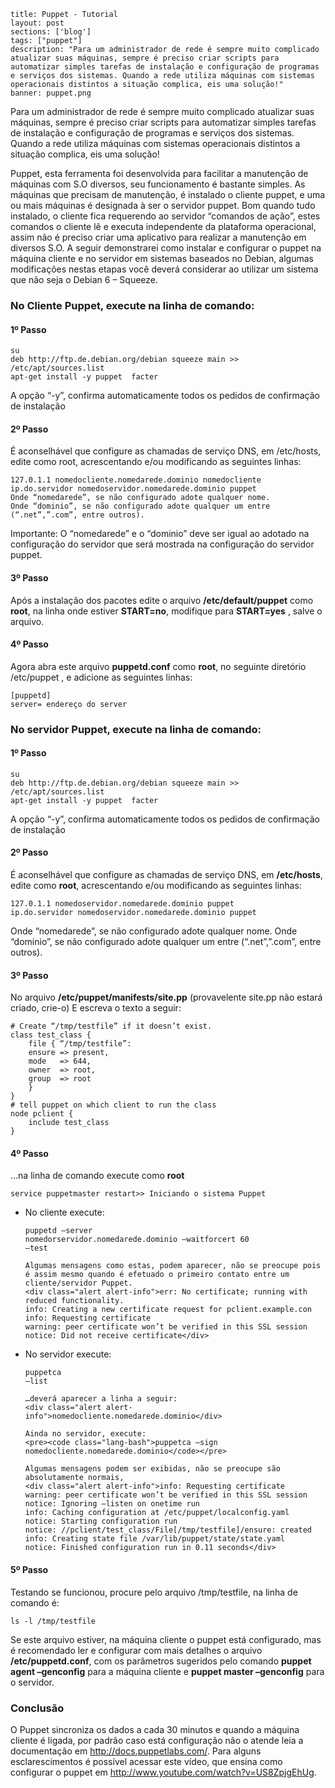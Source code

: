 ```
title: Puppet - Tutorial
layout: post
sections: ['blog']
tags: ["puppet"]
description: "Para um administrador de rede é sempre muito complicado atualizar suas máquinas, sempre é preciso criar scripts para automatizar simples tarefas de instalação e configuração de programas e serviços dos sistemas. Quando a rede utiliza máquinas com sistemas operacionais distintos a situação complica, eis uma solução!"
banner: puppet.png
```

Para um administrador de rede é sempre muito complicado atualizar suas máquinas, sempre é preciso criar scripts para automatizar simples tarefas de instalação e configuração de programas e serviços dos sistemas. Quando a rede utiliza máquinas com sistemas operacionais distintos a situação complica, eis uma solução!

Puppet, esta ferramenta  foi desenvolvida para facilitar a  manutenção de máquinas com S.O diversos, seu funcionamento é bastante simples.
As máquinas que precisam de manutenção, é instalado o cliente puppet, e uma ou mais máquinas é designada à ser o servidor puppet.
Bom quando tudo instalado, o cliente fica requerendo ao servidor “comandos de ação”,  estes comandos o cliente lê e executa independente da plataforma operacional, assim não é preciso criar uma aplicativo para realizar a manutenção em diversos S.O.
A seguir demonstrarei como instalar e configurar o puppet na máquina cliente e no servidor em sistemas baseados no Debian, algumas modificações nestas etapas você deverá considerar ao utilizar um sistema que não seja o Debian 6 – Squeeze.

### No Cliente  Puppet, execute na linha de comando:

#### 1º Passo

<pre><code class="lang-bash">su
deb http://ftp.de.debian.org/debian squeeze main >> /etc/apt/sources.list
apt-get install -y puppet  facter
</code></pre>

<div class="alert alert-warning">A opção “-y”, confirma automaticamente todos os pedidos de confirmação de instalação</div>

#### 2º Passo
É aconselhável que configure as chamadas de serviço DNS, em /etc/hosts, edite como root, acrescentando e/ou modificando  as seguintes linhas:

<pre><code class="lang-bash">127.0.1.1 nomedocliente.nomedarede.dominio nomedocliente
ip.do.servidor nomedoservidor.nomedarede.dominio puppet
Onde “nomedarede”, se não configurado adote qualquer nome.
Onde “dominio”, se não configurado adote qualquer um entre (“.net”,”.com”, entre outros).
</code></pre>

<div class="alert alert-warning">Importante: O “nomedarede” e o “dominio” deve ser igual ao adotado na configuração do servidor que será mostrada na configuração do servidor puppet.</div>

#### 3º Passo
Após a instalação dos pacotes edite o arquivo <strong>/etc/default/puppet</strong> como <strong>root</strong>, na linha onde estiver <strong>START=no</strong>, modifique para <strong>START=yes</strong> , salve o arquivo.

#### 4º Passo
Agora abra este arquivo <strong>puppetd.conf</strong> como <strong>root</strong>, no seguinte diretório /etc/puppet , e adicione as seguintes linhas:

<pre><code class="lang-bash">[puppetd]
server= endereço do server
</code></pre>

### No servidor Puppet, execute na linha de comando:

#### 1º Passo
<pre><code class="lang-bash">su
deb http://ftp.de.debian.org/debian squeeze main >> /etc/apt/sources.list
apt-get install -y puppet  facter
</code></pre>

<div class="alert alert-warning">A opção “-y”, confirma automaticamente todos os pedidos de confirmação de instalação</div>

#### 2º Passo
É aconselhável que configure as chamadas de serviço DNS, em <strong>/etc/hosts</strong>, edite como <strong>root</strong>, acrescentando e/ou modificando  as seguintes linhas:

<pre><code class="lang-bash">127.0.1.1 nomedoservidor.nomedarede.dominio puppet
ip.do.servidor nomedoservidor.nomedarede.dominio puppet
</code></pre>

<div class="alert alert-warning">Onde “nomedarede”, se não configurado adote qualquer nome.
Onde “dominio”, se não configurado adote qualquer um entre (“.net”,”.com”, entre outros).</div>

#### 3º Passo
No arquivo <strong>/etc/puppet/manifests/site.pp</strong> (provavelente site.pp não estará criado, crie-o)
E escreva o texto a seguir:

<pre><code class="lang-ruby"># Create “/tmp/testfile” if it doesn’t exist.
class test_class {
	file { “/tmp/testfile”:
	ensure => present,
	mode   => 644,
	owner  => root,
	group  => root
	}
}
# tell puppet on which client to run the class
node pclient {
	include test_class
}
</code></pre>

#### 4º Passo
…na linha de comando execute como <strong>root</strong>
<pre><code class="lang-bash">service puppetmaster restart>> Iniciando o sistema Puppet</code></pre>

+	No cliente execute:
		<pre><code class="lang-bash">puppetd –server nomedorservidor.nomedarede.dominio –waitforcert 60 –test</code></pre>

		Algumas mensagens como estas, podem aparecer, não se preocupe pois é assim mesmo quando é efetuado o primeiro contato entre um cliente/servidor Puppet.
		<div class="alert alert-info">err: No certificate; running with reduced functionality.
		info: Creating a new certificate request for pclient.example.con
		info: Requesting certificate
		warning: peer certificate won’t be verified in this SSL session
		notice: Did not receive certificate</div>

+	No servidor execute:
		<pre><code class="lang-bash">puppetca –list</code></pre>

		…deverá aparecer a linha a seguir:
		<div class="alert alert-info">nomedocliente.nomedarede.dominio</div>

		Ainda no servidor, execute:
		<pre><code class="lang-bash">puppetca –sign nomedocliente.nomedarede.dominio</code></pre>

		Algumas mensagens podem ser exibidas, não se preocupe são absolutamente normais,
		<div class="alert alert-info">info: Requesting certificate
		warning: peer certificate won’t be verified in this SSL session
		notice: Ignoring –listen on onetime run
		info: Caching configuration at /etc/puppet/localconfig.yaml
		notice: Starting configuration run
		notice: //pclient/test_class/File[/tmp/testfile]/ensure: created
		info: Creating state file /var/lib/puppet/state/state.yaml
		notice: Finished configuration run in 0.11 seconds</div>

#### 5º Passo
Testando se funcionou, procure pelo arquivo /tmp/testfile, na linha de comando é:
<pre><code class="lang-bash">ls -l /tmp/testfile</code></pre>
Se este arquivo estiver, na máquina cliente o puppet está configurado, mas é recomendado ler e configurar com mais detalhes o arquivo <strong>/etc/puppetd.conf</strong>, com os parâmetros sugeridos pelo comando <strong>puppet agent –genconfig</strong> para a máquina cliente e <strong>puppet master –genconfig</strong> para o servidor.

### Conclusão
O Puppet sincroniza os dados a cada  30 minutos e quando a máquina cliente é ligada, por padrão caso está configuração não o atende leia a documentação em http://docs.puppetlabs.com/.
Para  alguns esclarescimentos é possível acessar este vídeo, que ensina como configurar o puppet em http://www.youtube.com/watch?v=US8ZpjgEhUg.